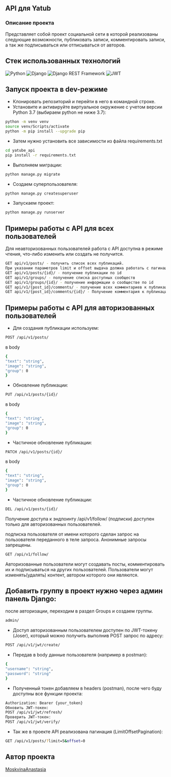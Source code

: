 ## API для Yatub

### Описание проекта

Представляет собой проект социальной сети в которой реализованы следующие возможности, публиковать записи, комментировать записи, а так же подписываться или отписываться от авторов.

## Стек использованных технологий
![Python](https://img.shields.io/badge/Python-3776AB?style=for-the-badge&logo=python&logoColor=white)
![Django](https://img.shields.io/badge/Django-092E20?style=for-the-badge&logo=django&logoColor=white)
![Django REST Framework](https://img.shields.io/badge/Django%20REST%20Framework-ff1709?style=for-the-badge&logo=django&logoColor=white)
![JWT](https://img.shields.io/badge/JWT-black?style=for-the-badge&logo=JSON%20web%20tokens)

## Запуск проекта в dev-режиме
- Клонировать репозиторий и перейти в него в командной строке.
- Установите и активируйте виртуальное окружение c учетом версии Python 3.7 (выбираем python не ниже 3.7):
```bash
python -m venv venv
source venv/Scripts/activate
python -m pip install --upgrade pip
```

- Затем нужно установить все зависимости из файла requirements.txt
```bash
cd yatube_api
pip install -r requirements.txt
```
- Выполняем миграции:
```bash
python manage.py migrate
```
- Создаем суперпользователя:
```bash
python manage.py createsuperuser
```
- Запускаем проект:
```bash
python manage.py runserver
```

## Примеры работы с API для всех пользователей
Для неавторизованных пользователей работа с API доступна в режиме чтения, что-либо изменить или создать не получится.

```bash
GET api/v1/posts/ - получить список всех публикаций.
При указании параметров limit и offset выдача должна работать с пагинацией
GET api/v1/posts/{id}/ - получение публикации по id
GET api/v1/groups/ - получение списка доступных сообществ
GET api/v1/groups/{id}/ - получение информации о сообществе по id
GET api/v1/{post_id}/comments/ - получение всех комментариев к публикации
GET api/v1/{post_id}/comments/{id}/ - Получение комментария к публикации по id
```

## Примеры работы с API для авторизованных пользователей
- Для создания публикации используем:
```bash
POST /api/v1/posts/
```
в body
```bash
{
"text": "string",
"image": "string",
"group": 0
}
```
- Обновление публикации:
```bash
PUT /api/v1/posts/{id}/
```
в body
```bash
{
"text": "string",
"image": "string",
"group": 0
}
```
- Частичное обновление публикации:
```bash
PATCH /api/v1/posts/{id}/
```
в body
```bash
{
"text": "string",
"image": "string",
"group": 0
}
```
- Частичное обновление публикации:
```bash
DEL /api/v1/posts/{id}/
```
Получение доступа к эндпоинту /api/v1/follow/ (подписки) доступен только для авторизованных пользователей.

подписка пользователя от имени которого сделан запрос на пользователя переданного в теле запроса. Анонимные запросы запрещены.
```bash
GET /api/v1/follow/
```
Авторизованные пользователи могут создавать посты, комментировать их и подписываться на других пользователей.
Пользователи могут изменять(удалять) контент, автором которого они являются.

## Добавить группу в проект нужно через админ панель Django:
после авторизации, переходим в раздел Groups и создаем группы.
```bash
admin/
```
- Доступ авторизованным пользователем доступен по JWT-токену (Joser), который можно получить выполнив POST запрос по адресу:
```bash
POST /api/v1/jwt/create/
```
- Передав в body данные пользователя (например в postman):
```bash
{
"username": "string",
"password": "string"
}
```
- Полученный токен добавляем в headers (postman), после чего буду доступны все функции проекта:
```bash
Authorization: Bearer {your_token}
Обновить JWT-токен:
POST /api/v1/jwt/refresh/
Проверить JWT-токен:
POST /api/v1/jwt/verify/
```
- Так же в проекте API реализована пагинация (LimitOffsetPagination):
```bash
GET /api/v1/posts/?limit=5&offset=0
```
## Автор проекта
[MoskvinaAnastasia](https://github.com/MoskvinaAnastasia/)